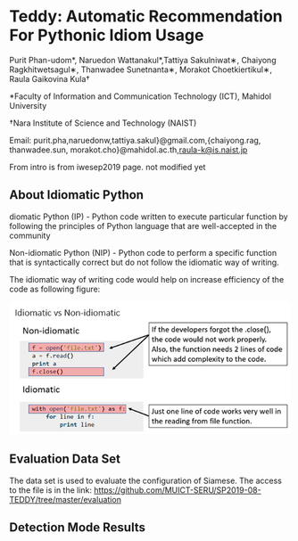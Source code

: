 # Teddy: Automatic Recommendation For Pythonic Idiom Usage


Purit Phan-udom*, Naruedon Wattanakul*,Tattiya Sakulniwat∗, Chaiyong Ragkhitwetsagul∗, Thanwadee Sunetnanta∗, Morakot Choetkiertikul∗,   Raula Gaikovina Kula†

*Faculty of Information and Communication Technology (ICT), Mahidol University

†Nara Institute of Science and Technology (NAIST)

Email: purit.pha,naruedonw,tattiya.sakul}@gmail.com,{chaiyong.rag, thanwadee.sun, morakot.cho}@mahidol.ac.th,raula-k@is.naist.jp


From intro is from iwesep2019 page. not modified yet

## About Idiomatic Python

diomatic Python (IP) - Python code written to execute particular function by following the principles of Python language that are well-accepted in the community

Non-idiomatic Python (NIP) - Python code to perform a specific function that is syntactically correct but do not follow the idiomatic way of writing.


The idiomatic way of writing code would help on increase efficiency of the code as following figure:

![figure1](https://github.com/MUICT-SERU/iwesep19-idioms/blob/master/figure/Compare.png?raw=true)

## Evaluation Data Set

The data set is used to evaluate the configuration of Siamese. The access to the file is in the link: https://github.com/MUICT-SERU/SP2019-08-TEDDY/tree/master/evaluation

## Detection Mode Results




